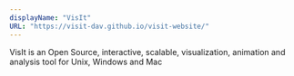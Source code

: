```yaml
---
displayName: "VisIt"
URL: "https://visit-dav.github.io/visit-website/"
---
```


VisIt is an Open Source, interactive, scalable, visualization, animation and analysis tool for Unix, Windows and Mac